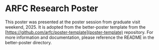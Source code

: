 # ARFC Research Poster
This poster was presented at the poster session from graduate visit weekend,
2025. It is adopted from the better-poster template from the
[https://github.com/arfc/poster-template](poster-template) repository. For more
information and documentation, please reference the README in the better-poster
directory.
